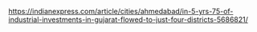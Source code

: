 https://indianexpress.com/article/cities/ahmedabad/in-5-yrs-75-of-industrial-investments-in-gujarat-flowed-to-just-four-districts-5686821/
